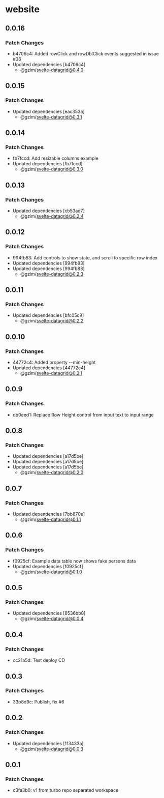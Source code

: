 # website

## 0.0.16

### Patch Changes

- b4706c4: Added rowClick and rowDblClick events suggested in issue #36
- Updated dependencies [b4706c4]
  - @gzim/svelte-datagrid@0.4.0

## 0.0.15

### Patch Changes

- Updated dependencies [eac353a]
  - @gzim/svelte-datagrid@0.3.1

## 0.0.14

### Patch Changes

- fb7fccd: Add resizable columns example
- Updated dependencies [fb7fccd]
  - @gzim/svelte-datagrid@0.3.0

## 0.0.13

### Patch Changes

- Updated dependencies [cb53ad7]
  - @gzim/svelte-datagrid@0.2.4

## 0.0.12

### Patch Changes

- 994fb83: Add controls to show state, and scroll to specific row index
- Updated dependencies [994fb83]
- Updated dependencies [994fb83]
  - @gzim/svelte-datagrid@0.2.3

## 0.0.11

### Patch Changes

- Updated dependencies [bfc05c9]
  - @gzim/svelte-datagrid@0.2.2

## 0.0.10

### Patch Changes

- 44772c4: Added property --min-height
- Updated dependencies [44772c4]
  - @gzim/svelte-datagrid@0.2.1

## 0.0.9

### Patch Changes

- db0eed1: Replace Row Height control from input text to input range

## 0.0.8

### Patch Changes

- Updated dependencies [a17d5be]
- Updated dependencies [a17d5be]
- Updated dependencies [a17d5be]
  - @gzim/svelte-datagrid@0.2.0

## 0.0.7

### Patch Changes

- Updated dependencies [7bb870e]
  - @gzim/svelte-datagrid@0.1.1

## 0.0.6

### Patch Changes

- f0925cf: Example data table now shows fake persons data
- Updated dependencies [f0925cf]
  - @gzim/svelte-datagrid@0.1.0

## 0.0.5

### Patch Changes

- Updated dependencies [8536bb8]
  - @gzim/svelte-datagrid@0.0.4

## 0.0.4

### Patch Changes

- cc21a5d: Test deploy CD

## 0.0.3

### Patch Changes

- 33b8d9c: Publish, fix #6

## 0.0.2

### Patch Changes

- Updated dependencies [113433a]
  - @gzim/svelte-datagrid@0.0.3

## 0.0.1

### Patch Changes

- c3fa3b0: v1 from turbo repo separated workspace
